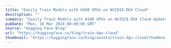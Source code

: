 ```yaml
---
title: "Easily Train Models with H100 GPUs on NVIDIA DGX Cloud"
description: ""
summary: "Easily Train Models with H100 GPUs on NVIDIA DGX Cloud Update: This service is deprecated and no lon..."
pubDate: "Mon, 18 Mar 2024 00:00:00 GMT"
source: "Hugging Face Blog"
url: "https://huggingface.co/blog/train-dgx-cloud"
thumbnail: "https://huggingface.co/blog/assets/train-dgx-cloud/thumbnail.jpg"
---
```


